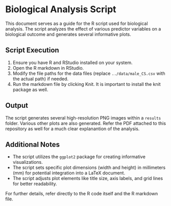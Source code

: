 # Biological Analysis Script

This document serves as a guide for the R script used for biological analysis. The script analyzes the effect of various predictor variables on a biological outcome and generates several informative plots.


## Script Execution

1. Ensure you have R and RStudio installed on your system.
2. Open the R markdown in RStudio.
3. Modify the file paths for the data files (replace `../data/male_CS.csv` with the actual path) if needed.
4. Run the markdown file by clicking Knit. It is important to install the knit package as well.

## Output

The script generates several high-resolution PNG images within a `results` folder. Various other plots are also generated. Refer the PDF attached to this repository as well for a much clear explanantion of the analysis.

## Additional Notes

- The script utilizes the `ggplot2` package for creating informative visualizations.
- The script sets specific plot dimensions (width and height) in millimeters (mm) for potential integration into a LaTeX document.
- The script adjusts plot elements like title size, axis labels, and grid lines for better readability.

For further details, refer directly to the R code itself and the R markdown file.
